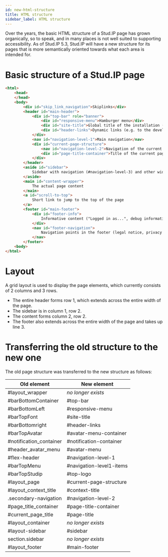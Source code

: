 ```yaml
---
id: new-html-structure
title: HTML structure
sidebar_label: HTML structure
---
```

Over the years, the basic HTML structure of a Stud.IP page has grown organically, so to speak, and in many places is not well suited to supporting accessibility. As of Stud.IP 5.3, Stud.IP will have a new structure for its pages that is more semantically oriented towards what each area is intended for.

# Basic structure of a Stud.IP page
````html
<html>
    <head>
    </head>
    <body>
        <div id="skip_link_navigation">Skiplinks</div>
        <header id="main-header">
            <div id="top-bar" role="banner">
                <div id="responsive-menu">Hamburger menu</div>
                <div id="site-title">Global title of the installation ("Stud.IP")</div>
                <div id="header-links">Dynamic links (e.g. to the developer chat), quick search, notifications, avatar menu</div>
            </div>
            <nav id="navigation-level-1">Main navigation</nav>
            <div id="current-page-structure">
                <nav id="navigation-level-2">Navigation of the current page</nav>
                <div id="page-title-container">Title of the current page</div>
            </div>
        </header>
        <aside id="sidebar">
            Sidebar with navigation (#navigation-level-3) and other widgets
        </aside>
        <main id="content-wrapper">
            The actual page content
        </main>
        <a id="scroll-to-top">
            Short link to jump to the top of the page
        </a>
        <footer id="main-footer">
            <div id="footer-info">
                Informative content ("Logged in as...", debug information if applicable)
            </div>
            <nav id="footer-navigation">
                Navigation points in the footer (legal notice, privacy policy, etc.)
            </nav>
        </footer>
    <body>
</html>
````

# Layout
A grid layout is used to display the page elements, which currently consists of 2 columns and 3 rows.
- The entire header forms row 1, which extends across the entire width of the page.
- The sidebar is in column 1, row 2.
- The content forms column 2, row 2.
- The footer also extends across the entire width of the page and takes up line 3.

# Transferring the old structure to the new one
The old page structure was transferred to the new structure as follows:

| Old element | New element |
|-------------------------|--------------------------|
| #layout_wrapper | *no longer exists* |
| #barBottomContainer | #top-bar |
| #barBottomLeft | #responsive-menu |
| #barTopFont | #site-title |
| #barBottomright | #header-links |
| #barTopAvatar | #avatar-menu-container |
| #notification_container | #notification-container |
| #header_avatar_menu | #avatar-menu |
| #flex-header | #navigation-level-1 |
| #barTopMenu | #navigation-level1-items |
| #barTopStudip | #top-logo |
| #layout_page | #current-page-structure |
| #layout_context_title | #context-title |
| .secondary-navigation | #navigation-level-2 |
| #page_title_container | #page-title-container |
| #current_page_title | #page-title |
| #layout_container | *no longer exists* |
| #layout-sidebar | #sidebar |
| section.sidebar | *no longer exists* |
| #layout_footer | #main-footer |
